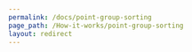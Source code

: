 ```yaml
---
permalink: /docs/point-group-sorting
page_path: /How-it-works/point-group-sorting
layout: redirect
---
```

